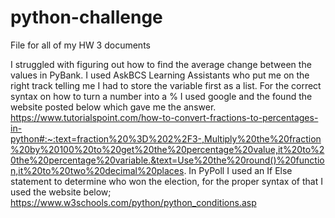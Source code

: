 # python-challenge
File for all of my HW 3 documents

I struggled with figuring out how to find the average change between the values in PyBank. I used AskBCS Learning Assistants who put me on the right track telling me I had to store the variable first as a list. 
For the correct syntax on how to turn a number into a % I used google and the found the website posted below which gave me the answer.
https://www.tutorialspoint.com/how-to-convert-fractions-to-percentages-in-python#:~:text=fraction%20%3D%202%2F3-,Multiply%20the%20fraction%20by%20100%20to%20get%20the%20percentage%20value,it%20to%20the%20percentage%20variable.&text=Use%20the%20round()%20function,it%20to%20two%20decimal%20places.
In PyPoll I used an If Else statement to determine who won the election, for the proper syntax of that I used the website below; 
https://www.w3schools.com/python/python_conditions.asp
